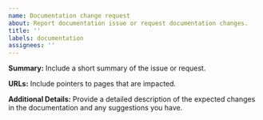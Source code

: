 ```yaml
---
name: Documentation change request
about: Report documentation issue or request documentation changes.
title: ''
labels: documentation
assignees: ''
---
```


**Summary:**
Include a short summary of the issue or request. 

**URLs:**
Include pointers to pages that are impacted.

**Additional Details:**
Provide a detailed description of the expected changes in the documentation
and any suggestions you have.
